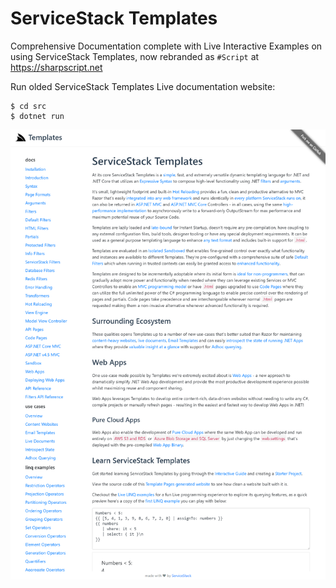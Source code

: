 # ServiceStack Templates

Comprehensive Documentation complete with Live Interactive Examples on using ServiceStack Templates, now rebranded as `#Script` at https://sharpscript.net

Run olded ServiceStack Templates Live documentation website:

    $ cd src
    $ dotnet run

[![](https://raw.githubusercontent.com/NetCoreApps/TemplatePages/master/src/wwwroot/assets/img/screenshot.png)](https://github.com/NetCoreApps/TemplatePages/tree/master/src)
